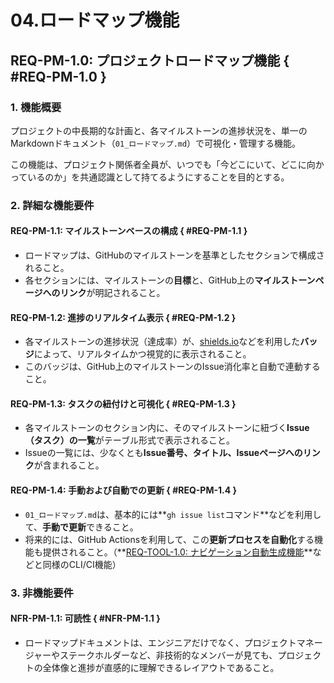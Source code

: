 # 04.ロードマップ機能

## REQ-PM-1.0: プロジェクトロードマップ機能 { #REQ-PM-1.0 }

### 1. 機能概要

プロジェクトの中長期的な計画と、各マイルストーンの進捗状況を、単一のMarkdownドキュメント（`01_ロードマップ.md`）で可視化・管理する機能。

この機能は、プロジェクト関係者全員が、いつでも「今どこにいて、どこに向かっているのか」を共通認識として持てるようにすることを目的とする。

### 2. 詳細な機能要件

#### REQ-PM-1.1: マイルストーンベースの構成 { #REQ-PM-1.1 }

- ロードマップは、GitHubのマイルストーンを基準としたセクションで構成されること。
- 各セクションには、マイルストーンの**目標**と、GitHub上の**マイルストーンページへのリンク**が明記されること。

#### REQ-PM-1.2: 進捗のリアルタイム表示 { #REQ-PM-1.2 }

- 各マイルストーンの進捗状況（達成率）が、[shields.io](https://shields.io/)などを利用した**バッジ**によって、リアルタイムかつ視覚的に表示されること。
- このバッジは、GitHub上のマイルストーンのIssue消化率と自動で連動すること。

#### REQ-PM-1.3: タスクの紐付けと可視化 { #REQ-PM-1.3 }

- 各マイルストーンのセクション内に、そのマイルストーンに紐づく**Issue（タスク）の一覧**がテーブル形式で表示されること。
- Issueの一覧には、少なくとも**Issue番号、タイトル、Issueページへのリンク**が含まれること。

#### REQ-PM-1.4: 手動および自動での更新 { #REQ-PM-1.4 }

- `01_ロードマップ.md`は、基本的には**`gh issue list`コマンド**などを利用して、**手動で更新**できること。
- 将来的には、GitHub
  Actionsを利用して、この**更新プロセスを自動化**する機能も提供されること。（**[REQ-TOOL-1.0: ナビゲーション自動生成機能](./01_ナビゲーション自動生成機能.md#REQ-TOOL-1.0)**などと同様のCLI/CI機能）

### 3. 非機能要件

#### NFR-PM-1.1: 可読性 { #NFR-PM-1.1 }

- ロードマップドキュメントは、エンジニアだけでなく、プロジェクトマネージャーやステークホルダーなど、非技術的なメンバーが見ても、プロジェクトの全体像と進捗が直感的に理解できるレイアウトであること。

